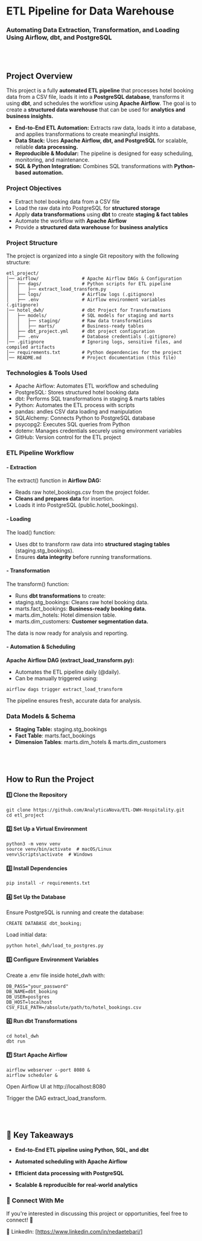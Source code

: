 # ETL Pipeline for Data Warehouse

### Automating Data Extraction, Transformation, and Loading Using **Airflow, dbt, and PostgreSQL**

<br><br>

## Project Overview

This project is a fully **automated ETL pipeline** that processes hotel booking data from a CSV file, loads it into a **PostgreSQL database**, transforms it using **dbt**, and schedules the workflow using **Apache Airflow**. The goal is to create a **structured data warehouse** that can be used for **analytics and business insights.**

- **End-to-End ETL Automation:** Extracts raw data, loads it into a database, and applies transformations to create meaningful insights.
- **Data Stack:** Uses **Apache Airflow, dbt, and PostgreSQL** for scalable, reliable **data processing.**
- **Reproducible & Modular:** The pipeline is designed for easy scheduling, monitoring, and maintenance.
- **SQL & Python Integration:** Combines SQL transformations with **Python-based automation.**

### Project Objectives

- Extract hotel booking data from a CSV file
- Load the raw data into PostgreSQL for **structured storage**
- Apply **data transformations** using **dbt** to create **staging & fact tables**
- Automate the workflow with **Apache Airflow**
- Provide a **structured data warehouse** for **business analytics**

### Project Structure

The project is organized into a single Git repository with the following structure:

```
etl_project/
│── airflow/                # Apache Airflow DAGs & Configuration
│   ├── dags/               # Python scripts for ETL pipeline
│   │   ├── extract_load_transform.py
│   ├── logs/               # Airflow logs (.gitignore)
│   ├── .env                # Airflow environment variables (.gitignore)
│── hotel_dwh/              # dbt Project for Transformations
│   ├── models/             # SQL models for staging and marts
│   │   ├── staging/        # Raw data transformations
│   │   ├── marts/          # Business-ready tables
│   ├── dbt_project.yml     # dbt project configuration
│   ├── .env                # Database credentials (.gitignore)
│── .gitignore              # Ignoring logs, sensitive files, and compiled artifacts
│── requirements.txt        # Python dependencies for the project
│── README.md               # Project documentation (this file)
```

### Technologies & Tools Used

- Apache Airflow: Automates ETL workflow and scheduling
- PostgreSQL: Stores structured hotel booking data
- dbt: Performs SQL transformations in staging & marts tables
- Python: Automates the ETL process with scripts
- pandas: andles CSV data loading and manipulation
- SQLAlchemy: Connects Python to PostgreSQL database
- psycopg2: Executes SQL queries from Python
- dotenv: Manages credentials securely using environment variables
- GitHub: Version control for the ETL project


### ETL Pipeline Workflow

#### - **Extraction**

The extract() function in **Airflow DAG:**
- Reads raw hotel_bookings.csv from the project folder.
- **Cleans and prepares data** for insertion.
- Loads it into PostgreSQL (public.hotel_bookings).

#### - **Loading**

The load() function:
- Uses dbt to transform raw data into **structured staging tables** (staging.stg_bookings).
- Ensures **data integrity** before running transformations.

#### - **Transformation**

The transform() function:
- Runs **dbt transformations** to create:
- staging.stg_bookings: Cleans raw hotel booking data.
- marts.fact_bookings: **Business-ready booking data.**
- marts.dim_hotels: Hotel dimension table.
- marts.dim_customers: **Customer segmentation data.**

The data is now ready for analysis and reporting.

#### - **Automation & Scheduling** 

**Apache Airflow DAG (extract_load_transform.py):**
- Automates the ETL pipeline daily (@daily).
- Can be manually triggered using:

```
airflow dags trigger extract_load_transform
```

The pipeline ensures fresh, accurate data for analysis.


### Data Models & Schema

- **Staging Table:** staging.stg_bookings
- **Fact Table**: marts.fact_bookings
- **Dimension Tables**: marts.dim_hotels & marts.dim_customers	


<br><br>

## How to Run the Project

#### 1️⃣ Clone the Repository

```
git clone https://github.com/AnalyticaNova/ETL-DWH-Hospitality.git
cd etl_project
```

#### 2️⃣ Set Up a Virtual Environment

```
python3 -m venv venv
source venv/bin/activate  # macOS/Linux
venv\Scripts\activate  # Windows
```

#### 3️⃣ Install Dependencies

```
pip install -r requirements.txt
```

#### 4️⃣ Set Up the Database
Ensure PostgreSQL is running and create the database:

```
CREATE DATABASE dbt_booking;
```

Load initial data:

```
python hotel_dwh/load_to_postgres.py
```

#### 5️⃣ Configure Environment Variables
Create a .env file inside hotel_dwh with:


```
DB_PASS="your_password"
DB_NAME=dbt_booking
DB_USER=postgres
DB_HOST=localhost
CSV_FILE_PATH=/absolute/path/to/hotel_bookings.csv 
```

#### 6️⃣ Run dbt Transformations

```
cd hotel_dwh
dbt run
```

#### 7️⃣ Start Apache Airflow

```
airflow webserver --port 8080 &
airflow scheduler &
```

Open Airflow UI at http://localhost:8080

Trigger the DAG extract_load_transform.


<br><br>


## 📌 Key Takeaways

- **End-to-End ETL pipeline using Python, SQL, and dbt**
  
- **Automated scheduling with Apache Airflow**

- **Efficient data processing with PostgreSQL**

- **Scalable & reproducible for real-world analytics**




### 📩 Connect With Me
If you're interested in discussing this project or opportunities, feel free to connect! 🚀

💼 LinkedIn: [https://www.linkedin.com/in/nedaetebari/]